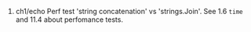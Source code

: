 1. ch1/echo
Perf test 'string concatenation' vs 'strings.Join'. See 1.6 `time` and 11.4 about perfomance tests.